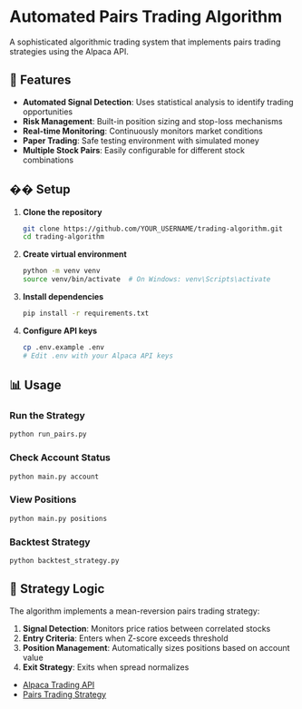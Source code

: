# Automated Pairs Trading Algorithm

A sophisticated algorithmic trading system that implements pairs trading strategies using the Alpaca API.

## 🚀 Features

- **Automated Signal Detection**: Uses statistical analysis to identify trading opportunities
- **Risk Management**: Built-in position sizing and stop-loss mechanisms
- **Real-time Monitoring**: Continuously monitors market conditions
- **Paper Trading**: Safe testing environment with simulated money
- **Multiple Stock Pairs**: Easily configurable for different stock combinations

## ��️ Setup

1. **Clone the repository**
   ```bash
   git clone https://github.com/YOUR_USERNAME/trading-algorithm.git
   cd trading-algorithm
   ```

2. **Create virtual environment**
   ```bash
   python -m venv venv
   source venv/bin/activate  # On Windows: venv\Scripts\activate
   ```

3. **Install dependencies**
   ```bash
   pip install -r requirements.txt
   ```

4. **Configure API keys**
   ```bash
   cp .env.example .env
   # Edit .env with your Alpaca API keys
   ```

## 📊 Usage

### **Run the Strategy**
```bash
python run_pairs.py
```

### **Check Account Status**
```bash
python main.py account
```

### **View Positions**
```bash
python main.py positions
```

### **Backtest Strategy**
```bash
python backtest_strategy.py
```

## 🎯 Strategy Logic

The algorithm implements a mean-reversion pairs trading strategy:

1. **Signal Detection**: Monitors price ratios between correlated stocks
2. **Entry Criteria**: Enters when Z-score exceeds threshold
3. **Position Management**: Automatically sizes positions based on account value
4. **Exit Strategy**: Exits when spread normalizes

- [Alpaca Trading API](https://alpaca.markets/)
- [Pairs Trading Strategy](https://en.wikipedia.org/wiki/Pairs_trade)